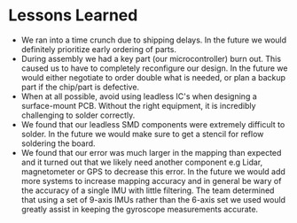 # Lessons Learned
* We ran into a time crunch due to shipping delays. In the future we would definitely prioritize early ordering of parts.
* During assembly we had a key part (our microcontroller) burn out. This caused us to have to completely reconfigure our design. In the future we would either negotiate to order double what is needed, or plan a backup part if the chip/part is defective.
* When at all possible, avoid using leadless IC's when designing a surface-mount PCB. Without the right equipment, it is incredibly challenging to solder correctly.
* We found that our leadless SMD components were extremely difficult to solder. In the future we would make sure to get a stencil for reflow soldering the board. 
* We found that our error was much larger in the mapping than expected and it turned out that we likely need another component e.g Lidar, magnetometer or GPS to decrease this error. In the future we would add more systems to increase mapping accuracy and in general be wary of the accuracy of a single IMU with little filtering. The team determined that using a set of 9-axis IMUs rather than the 6-axis set we used would greatly assist in keeping the gyroscope measurements accurate.
